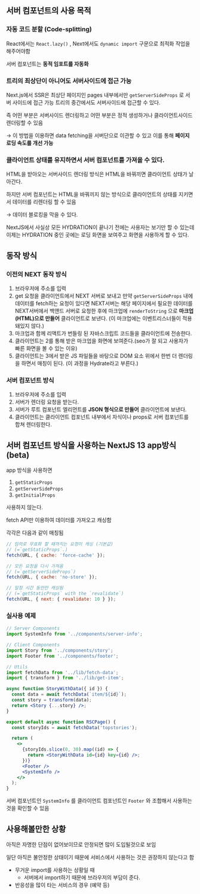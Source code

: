 ## 서버 컴포넌트의 사용 목적

### 자동 코드 분할 (Code-splitting)

React에서는 `React.lazy()` , Next에서도 `dynamic import` 구문으로 최적화 작업을 해주어야함

서버 컴포넌트는 **동적 임포트를 자동화**

### 트리의 최상단이 아니어도 서버사이드에 접근 가능

Next.js에서 SSR은 최상단 페이지인 pages 내부에서만 `getServerSideProps` 로 서버 사이드에 접근 가능
트리의 중간에서도 서버사이드에 접근할 수 있다.

즉 어떤 부분은 서버사이드 렌더링하고 어떤 부분은 정적 생성하거나 클라이언트사이드 렌더링할 수 있음

→ 이 방법을 이용하면 data fetching을 서버단으로 이관할 수 있고 이를 통해 **페이지 로딩 속도를 개선 가능**

### 클라이언트 상태를 유지하면서 서버 컴포넌트를 가져올 수 있다.

HTML을 받아오는 서버사이드 렌더링 방식은 HTML을 바꿔끼면 클라이언트 상태가 날아간다.

하지만 서버 컴포넌트는 HTML을 바꿔끼지 않는 방식으로 클라이언트의 상태를 지키면서 데이터를 리렌더링 할 수 있음

→ 데이터 블로킹을 막을 수 있다.

NextJS에서 사실상 모든 HYDRATION이 끝나기 전에는 사용자는 보기만 할 수 있는데 이제는 HYDRATION 중인 곳에는 로딩 화면을 보여주고 화면을 사용하게 할 수 있다.

## 동작 방식

### 이전의 NEXT 동작 방식

1. 브라우저에 주소를 입력
2. get 요청을 클라이언트에서 NEXT 서버로 보내고 만약 `getServerSideProps` 내에 데이터를 fetch하는 요청이 있다면 NEXT서버는 해당 페이지에서 필요한 데이터를 NEXT서버에서 백앤드 서버로 요청한 후에 마크업에 `renderToString` 으로 **마크업(HTML)으로 만들어** 클라이언트로 보낸다. (이 마크업에는 이벤트리스너들이 적용돼있지 않다.)
3. 마크업과 함께 리액트가 번들링 된 자바스크립트 코드들을 클라이언트에 전송한다.
4. 클라이언트는 2를 통해 받은 마크업을 화면에 보여준다.(seo가 잘 되고 사용자가 빠른 화면을 볼 수 있는 이유)
5. 클라이언트는 3에서 받은 JS 파일들을 바탕으로 DOM 요소 위에서 한번 더 렌더링을 하면서 매칭이 된다. (이 과정을 Hydrate라고 부른다.)

### 서버 컴포넌트 방식

1. 브라우저에 주소를 입력
2. 서버가 렌더링 요청을 받는다.
3. 서버가 루트 컴포넌트 엘리먼트를 **JSON 형식으로 만들어** 클라이언트에 보낸다.
4. 클라이언트는 클라이언트 컴포넌트 내부에서 자식이나 props로 서버 컴포넌트를 합쳐 렌더링한다.

## 서버 컴포넌트 방식을 사용하는 NextJS 13 app방식(beta)

app 방식을 사용하면

1. `getStaticProps`
2. `getServerSideProps`
3. `getInitialProps`

사용하지 않는다.

fetch API만 이용하여 데이터를 가져오고 캐싱함

각각은 다음과 같이 매칭됨

```jsx
// 임의로 무효화 할 때까지는 요청이 캐싱 (기본값)
// (=`getStaticProps`.)
fetch(URL, { cache: 'force-cache' });

// 모든 요청을 다시 가져옴
// (=`getServerSideProps`)
fetch(URL, { cache: 'no-store' });

// 일정 시간 동안만 캐싱됨
// (=`getStaticProps` with the `revalidate`)
fetch(URL, { next: { revalidate: 10 } });
```

### 실사용 예제

```jsx
// Server Components
import SystemInfo from '../components/server-info';

// Client Components
import Story from '../components/story';
import Footer from '../components/footer';

// Utils
import fetchData from '../lib/fetch-data';
import { transform } from '../lib/get-item';

async function StoryWithData({ id }) {
  const data = await fetchData(`item/${id}`);
  const story = transform(data);
  return <Story {...story} />;
}

export default async function RSCPage() {
  const storyIds = await fetchData('topstories');

  return (
    <>
      {storyIds.slice(0, 30).map((id) => {
        return <StoryWithData id={id} key={id} />;
      })}
      <Footer />
      <SystemInfo />
    </>
  );
}
```

서버 컴포넌트인 `SystemInfo` 를 클라이언트 컴포넌트인 `Footer` 와 조합해서 사용하는 것을 확인할 수 있음

## 사용해볼만한 상황

아직은 자명한 단점이 없어보이므로 안정되면 많이 도입될것으로 보임

일단 아직은 불안정한 상태이기 때문에 서비스에서 사용하는 것은 권장하지 않는다고 함

- 무거운 import를 사용하는 상황일 때
  - 서버에서 import하기 때문에 브라우저의 부담이 준다.
- 반응성을 많이 타는 서비스의 경우 (예약 등)
